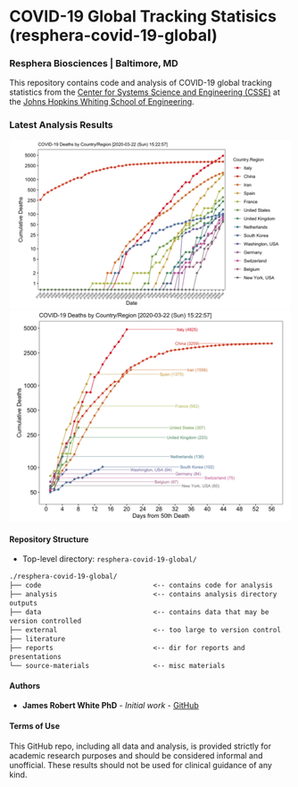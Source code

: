 # COVID-19 Global Tracking Statisics (resphera-covid-19-global)
### Resphera Biosciences | Baltimore, MD
This repository contains code and analysis of COVID-19 global tracking statistics from the [Center for Systems Science and Engineering (CSSE)](https://systems.jhu.edu/) at the [Johns Hopkins Whiting School of Engineering](https://engineering.jhu.edu/).

### Latest Analysis Results
![Alt text align="left"](./analysis/A01-tracking-stats-jhu/covid-19.cumulative-deaths-by-date-log10.png?raw=true)
![Alt text align="left"](./analysis/A01-tracking-stats-jhu/covid-19.cumulative-deaths-from-50th-death-log10.png?raw=true)

#### Repository Structure
* Top-level directory: `resphera-covid-19-global/`
```
./resphera-covid-19-global/
├── code                            <-- contains code for analysis
├── analysis                        <-- contains analysis directory outputs
├── data                            <-- contains data that may be version controlled
├── external                        <-- too large to version control
├── literature
├── reports                         <-- dir for reports and presentations
└── source-materials                <-- misc materials
```

#### Authors

* **James Robert White PhD** - *Initial work* - [GitHub](https://github.com/resphera-jrwhite)

#### Terms of Use
This GitHub repo, including all data and analysis, is provided strictly for academic research purposes and should be considered informal and unofficial. These results should not be used for clinical guidance of any kind.
